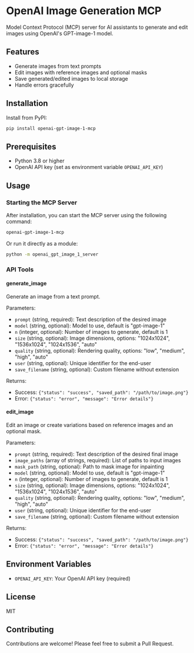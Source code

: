 # OpenAI Image Generation MCP

Model Context Protocol (MCP) server for AI assistants to generate and edit images using OpenAI's GPT-image-1 model.

## Features

- Generate images from text prompts
- Edit images with reference images and optional masks
- Save generated/edited images to local storage
- Handle errors gracefully

## Installation

Install from PyPI:

```bash
pip install openai-gpt-image-1-mcp
```

## Prerequisites

- Python 3.8 or higher
- OpenAI API key (set as environment variable `OPENAI_API_KEY`)

## Usage

### Starting the MCP Server

After installation, you can start the MCP server using the following command:

```bash
openai-gpt-image-1-mcp
```

Or run it directly as a module:

```bash
python -m openai_gpt_image_1_server
```

### API Tools

#### generate_image

Generate an image from a text prompt.

Parameters:
- `prompt` (string, required): Text description of the desired image
- `model` (string, optional): Model to use, default is "gpt-image-1"
- `n` (integer, optional): Number of images to generate, default is 1
- `size` (string, optional): Image dimensions, options: "1024x1024", "1536x1024", "1024x1536", "auto"
- `quality` (string, optional): Rendering quality, options: "low", "medium", "high", "auto"
- `user` (string, optional): Unique identifier for the end-user
- `save_filename` (string, optional): Custom filename without extension

Returns:
- Success: `{"status": "success", "saved_path": "/path/to/image.png"}`
- Error: `{"status": "error", "message": "Error details"}`

#### edit_image

Edit an image or create variations based on reference images and an optional mask.

Parameters:
- `prompt` (string, required): Text description of the desired final image
- `image_paths` (array of strings, required): List of paths to input images
- `mask_path` (string, optional): Path to mask image for inpainting
- `model` (string, optional): Model to use, default is "gpt-image-1"
- `n` (integer, optional): Number of images to generate, default is 1
- `size` (string, optional): Image dimensions, options: "1024x1024", "1536x1024", "1024x1536", "auto"
- `quality` (string, optional): Rendering quality, options: "low", "medium", "high", "auto"
- `user` (string, optional): Unique identifier for the end-user
- `save_filename` (string, optional): Custom filename without extension

Returns:
- Success: `{"status": "success", "saved_path": "/path/to/image.png"}`
- Error: `{"status": "error", "message": "Error details"}`

## Environment Variables

- `OPENAI_API_KEY`: Your OpenAI API key (required)

## License

MIT

## Contributing

Contributions are welcome! Please feel free to submit a Pull Request.